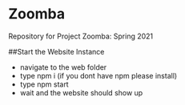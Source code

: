 # Zoomba
Repository for Project Zoomba: Spring 2021

##Start the Website Instance
- navigate to the web folder
- type npm i (if you dont have npm please install)
- type npm start
- wait and the website should show up
